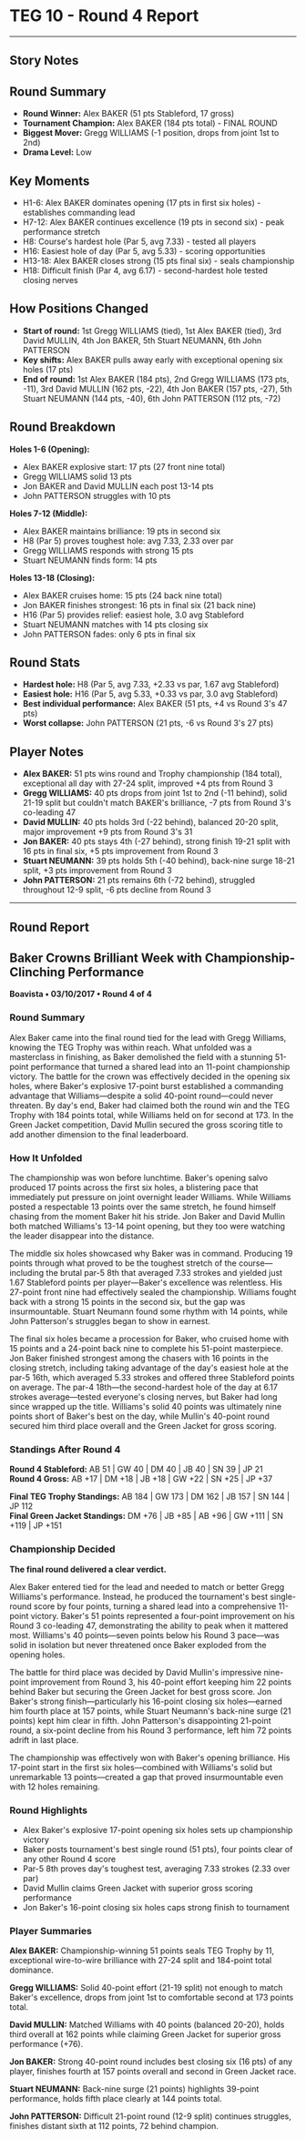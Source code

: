 # TEG 10 - Round 4 Report

---

## Story Notes

## Round Summary
- **Round Winner:** Alex BAKER (51 pts Stableford, 17 gross)
- **Tournament Champion:** Alex BAKER (184 pts total) - FINAL ROUND
- **Biggest Mover:** Gregg WILLIAMS (-1 position, drops from joint 1st to 2nd)
- **Drama Level:** Low

## Key Moments
- H1-6: Alex BAKER dominates opening (17 pts in first six holes) - establishes commanding lead
- H7-12: Alex BAKER continues excellence (19 pts in second six) - peak performance stretch
- H8: Course's hardest hole (Par 5, avg 7.33) - tested all players
- H16: Easiest hole of day (Par 5, avg 5.33) - scoring opportunities
- H13-18: Alex BAKER closes strong (15 pts final six) - seals championship
- H18: Difficult finish (Par 4, avg 6.17) - second-hardest hole tested closing nerves

## How Positions Changed
- **Start of round:** 1st Gregg WILLIAMS (tied), 1st Alex BAKER (tied), 3rd David MULLIN, 4th Jon BAKER, 5th Stuart NEUMANN, 6th John PATTERSON
- **Key shifts:** Alex BAKER pulls away early with exceptional opening six holes (17 pts)
- **End of round:** 1st Alex BAKER (184 pts), 2nd Gregg WILLIAMS (173 pts, -11), 3rd David MULLIN (162 pts, -22), 4th Jon BAKER (157 pts, -27), 5th Stuart NEUMANN (144 pts, -40), 6th John PATTERSON (112 pts, -72)

## Round Breakdown
**Holes 1-6 (Opening):**
- Alex BAKER explosive start: 17 pts (27 front nine total)
- Gregg WILLIAMS solid 13 pts
- Jon BAKER and David MULLIN each post 13-14 pts
- John PATTERSON struggles with 10 pts

**Holes 7-12 (Middle):**
- Alex BAKER maintains brilliance: 19 pts in second six
- H8 (Par 5) proves toughest hole: avg 7.33, 2.33 over par
- Gregg WILLIAMS responds with strong 15 pts
- Stuart NEUMANN finds form: 14 pts

**Holes 13-18 (Closing):**
- Alex BAKER cruises home: 15 pts (24 back nine total)
- Jon BAKER finishes strongest: 16 pts in final six (21 back nine)
- H16 (Par 5) provides relief: easiest hole, 3.0 avg Stableford
- Stuart NEUMANN matches with 14 pts closing six
- John PATTERSON fades: only 6 pts in final six

## Round Stats
- **Hardest hole:** H8 (Par 5, avg 7.33, +2.33 vs par, 1.67 avg Stableford)
- **Easiest hole:** H16 (Par 5, avg 5.33, +0.33 vs par, 3.0 avg Stableford)
- **Best individual performance:** Alex BAKER (51 pts, +4 vs Round 3's 47 pts)
- **Worst collapse:** John PATTERSON (21 pts, -6 vs Round 3's 27 pts)

## Player Notes
- **Alex BAKER:** 51 pts wins round and Trophy championship (184 total), exceptional all day with 27-24 split, improved +4 pts from Round 3
- **Gregg WILLIAMS:** 40 pts drops from joint 1st to 2nd (-11 behind), solid 21-19 split but couldn't match BAKER's brilliance, -7 pts from Round 3's co-leading 47
- **David MULLIN:** 40 pts holds 3rd (-22 behind), balanced 20-20 split, major improvement +9 pts from Round 3's 31
- **Jon BAKER:** 40 pts stays 4th (-27 behind), strong finish 19-21 split with 16 pts in final six, +5 pts improvement from Round 3
- **Stuart NEUMANN:** 39 pts holds 5th (-40 behind), back-nine surge 18-21 split, +3 pts improvement from Round 3
- **John PATTERSON:** 21 pts remains 6th (-72 behind), struggled throughout 12-9 split, -6 pts decline from Round 3

---

## Round Report

## Baker Crowns Brilliant Week with Championship-Clinching Performance
**Boavista • 03/10/2017 • Round 4 of 4**

### Round Summary

Alex Baker came into the final round tied for the lead with Gregg Williams, knowing the TEG Trophy was within reach. What unfolded was a masterclass in finishing, as Baker demolished the field with a stunning 51-point performance that turned a shared lead into an 11-point championship victory. The battle for the crown was effectively decided in the opening six holes, where Baker's explosive 17-point burst established a commanding advantage that Williams—despite a solid 40-point round—could never threaten. By day's end, Baker had claimed both the round win and the TEG Trophy with 184 points total, while Williams held on for second at 173. In the Green Jacket competition, David Mullin secured the gross scoring title to add another dimension to the final leaderboard.

### How It Unfolded

The championship was won before lunchtime. Baker's opening salvo produced 17 points across the first six holes, a blistering pace that immediately put pressure on joint overnight leader Williams. While Williams posted a respectable 13 points over the same stretch, he found himself chasing from the moment Baker hit his stride. Jon Baker and David Mullin both matched Williams's 13-14 point opening, but they too were watching the leader disappear into the distance.

The middle six holes showcased why Baker was in command. Producing 19 points through what proved to be the toughest stretch of the course—including the brutal par-5 8th that averaged 7.33 strokes and yielded just 1.67 Stableford points per player—Baker's excellence was relentless. His 27-point front nine had effectively sealed the championship. Williams fought back with a strong 15 points in the second six, but the gap was insurmountable. Stuart Neumann found some rhythm with 14 points, while John Patterson's struggles began to show in earnest.

The final six holes became a procession for Baker, who cruised home with 15 points and a 24-point back nine to complete his 51-point masterpiece. Jon Baker finished strongest among the chasers with 16 points in the closing stretch, including taking advantage of the day's easiest hole at the par-5 16th, which averaged 5.33 strokes and offered three Stableford points on average. The par-4 18th—the second-hardest hole of the day at 6.17 strokes average—tested everyone's closing nerves, but Baker had long since wrapped up the title. Williams's solid 40 points was ultimately nine points short of Baker's best on the day, while Mullin's 40-point round secured him third place overall and the Green Jacket for gross scoring.

### Standings After Round 4

**Round 4 Stableford:** AB 51 | GW 40 | DM 40 | JB 40 | SN 39 | JP 21  
**Round 4 Gross:** AB +17 | DM +18 | JB +18 | GW +22 | SN +25 | JP +37

**Final TEG Trophy Standings:** AB 184 | GW 173 | DM 162 | JB 157 | SN 144 | JP 112  
**Final Green Jacket Standings:** DM +76 | JB +85 | AB +96 | GW +111 | SN +119 | JP +151

### Championship Decided

**The final round delivered a clear verdict.**

Alex Baker entered tied for the lead and needed to match or better Gregg Williams's performance. Instead, he produced the tournament's best single-round score by four points, turning a shared lead into a comprehensive 11-point victory. Baker's 51 points represented a four-point improvement on his Round 3 co-leading 47, demonstrating the ability to peak when it mattered most. Williams's 40 points—seven points below his Round 3 pace—was solid in isolation but never threatened once Baker exploded from the opening holes.

The battle for third place was decided by David Mullin's impressive nine-point improvement from Round 3, his 40-point effort keeping him 22 points behind Baker but securing the Green Jacket for best gross score. Jon Baker's strong finish—particularly his 16-point closing six holes—earned him fourth place at 157 points, while Stuart Neumann's back-nine surge (21 points) kept him clear in fifth. John Patterson's disappointing 21-point round, a six-point decline from his Round 3 performance, left him 72 points adrift in last place.

The championship was effectively won with Baker's opening brilliance. His 17-point start in the first six holes—combined with Williams's solid but unremarkable 13 points—created a gap that proved insurmountable even with 12 holes remaining.

### Round Highlights
- Alex Baker's explosive 17-point opening six holes sets up championship victory
- Baker posts tournament's best single round (51 pts), four points clear of any other Round 4 score
- Par-5 8th proves day's toughest test, averaging 7.33 strokes (2.33 over par)
- David Mullin claims Green Jacket with superior gross scoring performance
- Jon Baker's 16-point closing six holes caps strong finish to tournament

### Player Summaries
**Alex BAKER:** Championship-winning 51 points seals TEG Trophy by 11, exceptional wire-to-wire brilliance with 27-24 split and 184-point total dominance.

**Gregg WILLIAMS:** Solid 40-point effort (21-19 split) not enough to match Baker's excellence, drops from joint 1st to comfortable second at 173 points total.

**David MULLIN:** Matched Williams with 40 points (balanced 20-20), holds third overall at 162 points while claiming Green Jacket for superior gross performance (+76).

**Jon BAKER:** Strong 40-point round includes best closing six (16 pts) of any player, finishes fourth at 157 points overall and second in Green Jacket race.

**Stuart NEUMANN:** Back-nine surge (21 points) highlights 39-point performance, holds fifth place clearly at 144 points total.

**John PATTERSON:** Difficult 21-point round (12-9 split) continues struggles, finishes distant sixth at 112 points, 72 behind champion.

